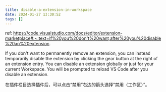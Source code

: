```yaml
---
title: disable-a-extension-in-workspace
date: 2024-01-27 13:30:52
tags: []
---
```

ref: https://code.visualstudio.com/docs/editor/extension-marketplace#:~:text=If%20you%20don't%20want,after%20you%20disable%20an%20extension.

If you don't want to permanently remove an extension, you can instead temporarily disable the extension by clicking the gear button at the right of an extension entry. You can disable an extension globally or just for your current Workspace. You will be prompted to reload VS Code after you disable an extension.

在插件栏目选择插件后，可以点击“禁用”右边的箭头选择“禁用（工作区）”。

